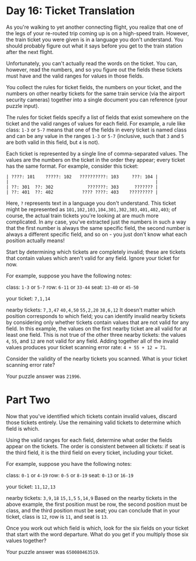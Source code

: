 # Day 16: Ticket Translation
As you're walking to yet another connecting flight, you realize that one of the legs of your re-routed trip coming up is on a high-speed train. However, the train ticket you were given is in a language you don't understand. You should probably figure out what it says before you get to the train station after the next flight.

Unfortunately, you can't actually read the words on the ticket. You can, however, read the numbers, and so you figure out the fields these tickets must have and the valid ranges for values in those fields.

You collect the rules for ticket fields, the numbers on your ticket, and the numbers on other nearby tickets for the same train service (via the airport security cameras) together into a single document you can reference (your puzzle input).

The rules for ticket fields specify a list of fields that exist somewhere on the ticket and the valid ranges of values for each field. For example, a rule like class: `1-3` or `5-7` means that one of the fields in every ticket is named class and can be any value in the ranges `1-3` or `5-7` (inclusive, such that `3` and `5` are both valid in this field, but `4` is not).

Each ticket is represented by a single line of comma-separated values. The values are the numbers on the ticket in the order they appear; every ticket has the same format. For example, consider this ticket:

```
| ????: 101    ?????: 102   ??????????: 103     ???: 104 |
|                                                        |
| ??: 301  ??: 302             ???????: 303      ??????? |
| ??: 401  ??: 402           ???? ????: 403    ????????? |
```

Here, `?` represents text in a language you don't understand. This ticket might be represented as `101,102,103,104,301,302,303,401,402,403`; of course, the actual train tickets you're looking at are much more complicated. In any case, you've extracted just the numbers in such a way that the first number is always the same specific field, the second number is always a different specific field, and so on - you just don't know what each position actually means!

Start by determining which tickets are completely invalid; these are tickets that contain values which aren't valid for any field. Ignore your ticket for now.

For example, suppose you have the following notes:

class: `1-3` or `5-7`
row: `6-11` or `33-44`
seat: `13-40` or `45-50`

your ticket:
`7,1,14`

nearby tickets:
`7,3,47`
`40,4,50`
`55,2,20`
`38,6,12`
It doesn't matter which position corresponds to which field; you can identify invalid nearby tickets by considering only whether tickets contain values that are not valid for any field. In this example, the values on the first nearby ticket are all valid for at least one field. This is not true of the other three nearby tickets: the values `4`, `55`, and `12` are not valid for any field. Adding together all of the invalid values produces your ticket scanning error rate: `4 + 55 + 12 = 71`.

Consider the validity of the nearby tickets you scanned. What is your ticket scanning error rate?

Your puzzle answer was `21996`.

# Part Two
Now that you've identified which tickets contain invalid values, discard those tickets entirely. Use the remaining valid tickets to determine which field is which.

Using the valid ranges for each field, determine what order the fields appear on the tickets. The order is consistent between all tickets: if seat is the third field, it is the third field on every ticket, including your ticket.

For example, suppose you have the following notes:

class: `0-1` or `4-19`
row: `0-5` or `8-19`
seat: `0-13` or `16-19`

your ticket:
`11,12,13`

nearby tickets:
`3,9,18`
`15,1,5`
`5,14,9`
Based on the nearby tickets in the above example, the first position must be row, the second position must be class, and the third position must be seat; you can conclude that in your ticket, class is `12`, row is `11`, and seat is `13`.

Once you work out which field is which, look for the six fields on your ticket that start with the word departure. What do you get if you multiply those six values together?

Your puzzle answer was `650080463519`.
